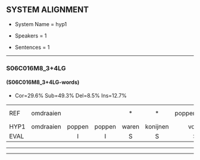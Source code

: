 
## SYSTEM ALIGNMENT

- System Name = hyp1

- Speakers = 1

- Sentences = 1

---

### S06C016M8_3+4LG

#### (S06C016M8_3+4LG-words)

- Cor=29.6%	Sub=49.3%	Del=8.5%	Ins=12.7%

|  |  |  |  |  |  |  |  |  |  |  |  |  |  |  |  |  |  |  |  |  |  |  |  |  |  |  |  |  |  |  |  |  |  |  |  |  |  |  |  |  |  |  |  |  |  |  |  |  |  |  |  |  |  |  |  |  |  |  |  |  |  |  |  |  |  |  |  |  |  |  |  |
|:--- |:---:|:---:|:---:|:---:|:---:|:---:|:---:|:---:|:---:|:---:|:---:|:---:|:---:|:---:|:---:|:---:|:---:|:---:|:---:|:---:|:---:|:---:|:---:|:---:|:---:|:---:|:---:|:---:|:---:|:---:|:---:|:---:|:---:|:---:|:---:|:---:|:---:|:---:|:---:|:---:|:---:|:---:|:---:|:---:|:---:|:---:|:---:|:---:|:---:|:---:|:---:|:---:|:---:|:---:|:---:|:---:|:---:|:---:|:---:|:---:|:---:|:---:|:---:|:---:|:---:|:---:|:---:|:---:|:---:|:---:|:---:|
| REF | omdraaien |  |  | * | * | poppenwagen | konijnenhok | *s | elastiekje | ruziemaken | * | teddybeer | dierentuin | paddenstoelen | * | verstoppertje | wasmachine |  |  | fototoestel | toiletpapier | vrachtwagen | * | buurmannen*(buurman) | vogelkooi | olifant | * | schommelen | * | iedereen |  |  | schoenenwinkel*(schoenwinkel) | * | knutselen | ophangen | verjaardag |  |  |  | * | sprookjesboek | tandenborstel | * | lucifer | slaapkamer | achterdeur | ziekenhuis | * | * | * | nieuwsgierig | * | afblijven | kabouter | * | washandje | sneeuwwitje | * | * | * | goeiendag | vakantie | limonade | * | * | * | autorijden | eindelijk | familie | chocolade |
| HYP1 | omdraaien | poppen | poppen | waren | konijnen | vook | sti | aleastieke | ruzie | maken | tindie | weer | dierentuin | pollen | stoelen | verstopvertopperdje | wasmachine | fotostolen | doorlippapier | verwaen | verwa | vrachtwagen | vrachtwagen | buurman | vogelkooi | olifant | schoa | schommelen | die | iedereen | schoone | winkui | knus | de | knutselen | ophangen | verjaardag | ss | sprookjes | n | boek | tan | stoel | tan | lucifer | slaapkamer | achterdeur | ziekenhuis |  |  | nieuw | nieuwsgierig |  |  | afblijving | kabater | was | was | vonke | sneebiekje | g | goeiendag | vakantie |  |  | liem | limbeop | autoredden | eindelijk | familie | chocolade |
| EVAL |  | I | I | S | S | S | S | S | S | S | S | S |  | S | S | S |  | I | I | S | S |  | S | S |  |  | S |  | S |  | I | I | S | S |  |  |  | I | I | I | S | S | S | S |  |  |  |  | D | D | S |  | D | D | S | S | S | S | S | S | S |  |  | D | D | S | S | S |  |  |  |
---

---
